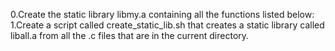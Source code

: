 0.Create the static library libmy.a containing all the functions listed below:
1.Create a script called create_static_lib.sh that creates a static library called liball.a from all the .c files that are in the current directory.
